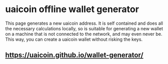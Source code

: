 # uaicoin offline wallet generator

This page generates a new uaicoin address. It is self contained and does all the necessary calculations locally, so is suitable for generating a new wallet on a machine that is not connected to the network, and may even never be. This way, you can create a uaicoin wallet without risking the keys. 

## https://uaicoin.github.io/wallet-generator/
